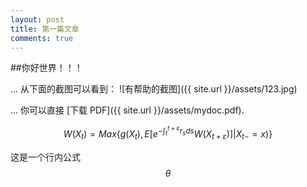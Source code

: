 ```yaml
---
layout: post
title: 第一篇文章
comments: true
---
```





##你好世界！！！

… 从下面的截图可以看到：
![有帮助的截图]({{ site.url }}/assets/123.jpg)

… 你可以直接 [下载 PDF]({{ site.url }}/assets/mydoc.pdf).



$$
W({X_t}) =Max\{ g(X_t),{E}[{e^{ - \int_t^{t + \varepsilon } {{r_s}} ds}}W({X_{t + \varepsilon }})]|{X_{t - }} = x)\}
$$

这是一个行内公式$$\theta$$

